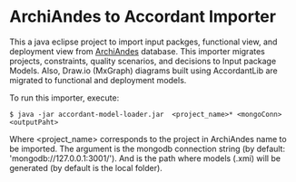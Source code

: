# ArchiAndes to Accordant Importer
This a java eclipse project to import input packges, functional view, and deployment view from [ArchiAndes](https://github.com/kmilo-castellanos/ArchInputs) database.
This importer migrates projects, constraints, quality scenarios, and decisions to Input package Models. Also, Draw.io (MxGraph) diagrams built using AccordantLib are migrated to functional and deployment models.  

To run this importer, execute:

```
$ java -jar accordant-model-loader.jar  <project_name>* <mongoConn> <outputPaht>

```
Where <project_name> corresponds to the project in ArchiAndes name to be imported. The argument <mongoConn> is the mongodb connection string (by default: 'mongodb://127.0.0.1:3001/'). And <outputPaht> is the path where models (.xmi) will be generated (by default is the local folder).